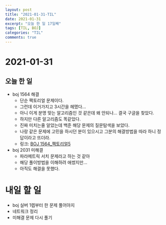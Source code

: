 ```yaml
---
layout: post
title: "2021-01-31-TIL"
date: 2021-01-31
excerpt: "오늘 한 일 17일째"
tags: [TIL, BOJ]
categories: "TIL"
comments: true
---
```


# 2021-01-31

## 오늘 한 일    
- boj 1564 해결
    - 단순 팩토리얼 문제이다.    
    - 그런데 이거가지고 3시간을 헤멨다...    
    - 아니 이게 분명 맞는 알고리즘인 것 같은데 왜 안되나... 결국 구글을 찾았다.    
    - 하지만 다른 알고리즘도 똑같았다.     
    - 진짜 미치는줄 알았는데 백준 해당 문제의 질문탐색을 보았다.    
    - 나랑 같은 문제에 고민을 하시던 분이 있으시고 그분의 해결방법을 따라 하니 정답이라고 뜨더라.
    - 링크: [BOJ 1564_팩토리얼5](https://l-zzu-h.tistory.com/entry/BOJ-1564%ED%8C%A9%ED%86%A0%EB%A6%AC%EC%96%BC5)
- boj 2031 미해결
    - 파라메트릭 서치 문제라고 하는 것 같아
    - 해당 풀이방법을 이해하려 애썼지만...
    - 아직도 해결을 못했다.

# 내일 할 일
- boj 실버 1렙부터 한 문제 풀어야지
- 네트워크 정리
- 미해결 문제 다시 풀기